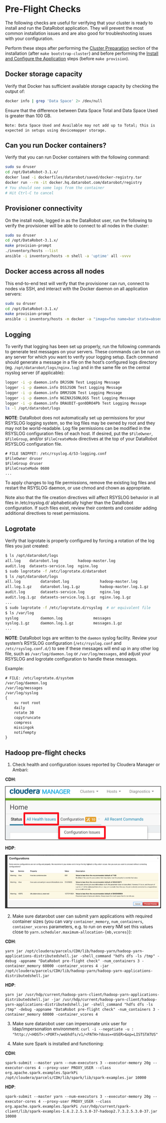 # Pre-Flight Checks

The following checks are useful for verifying that your cluster is ready to install and run the DataRobot application.
They will prevent the most common installation issues and are also good for troubleshooting issues with your configuration.

Perform these steps after performing the [Cluster Preparation](standard-install.md#linux-prep) section of the installation (after `make bootstrap-cluster`) and before performing the [Install and Configure the Application](standard-install.md#linux-provision) steps (before `make provision`).

## Docker storage capacity

Verify that Docker has sufficient available storage capacity by checking the output of:

```bash
docker info | grep 'Data Space' 2> /dev/null
```
Ensure that the difference between Data Space Total and Data Space Used is greater than 100 GB.

    Note: Data Space Used and Available may not add up to Total; this is expected in setups using devicemapper storage.

## Can you run Docker containers?

Verify that you can run Docker containers with the following command:

```bash
sudo su druser
cd /opt/DataRobot-3.1.x/
docker load -i dockerfiles/datarobot/saved/docker-registry.tar
docker run --rm -it docker.hq.datarobot.com/datarobot/registry
# You should see some logs from the container
# Hit Ctrl-C to cancel
```

## Provisioner connectivity

On the install node, logged in as the DataRobot user, run the following to verify the provisioner will be able to connect to all nodes in the cluster:

```bash
sudo su druser
cd /opt/DataRobot-3.1.x/
make provision-prompt
./inventory/hosts --list
ansible -i inventory/hosts -m shell -a 'uptime' all -vvvv
```

## Docker access across all nodes

This end-to-end test will verify that the provisioner can run, connect to nodes via SSH, and interact with the Docker daemon on all application servers:

```bash
sudo su druser
cd /opt/DataRobot-3.1.x/
make provision-prompt
ansible -i inventory/hosts -m docker -a "image=foo name=bar state=absent" all
```

## Logging

To verify that logging has been set up properly, run the following commands to generate test messages on your servers.
These commands can be run on any server for which you want to verify your logging setup.
Each command should generate a message in a file on the host’s configured logs directory (eg. `/opt/datarobot/logs/nginx.log`) and in the same file on the central rsyslog server (if applicable):

```bash
logger -i -p daemon.info DRJSON Test Logging Message
logger -i -p daemon.info DSSJSON Test Logging Message
logger -i -p daemon.info DRMJSON Test Logging Message
logger -i -p daemon.info NGINXJSONLOGS Test Logging Message
logger -i -p daemon.info DRAUDIT-gon0DRO4Pb Test Logging Message
ls -l /opt/datarobot/logs
```

**NOTE**: DataRobot does not automatically set up permissions for your RSYSLOG logging system, so the log files may be owned by root and they may not be world-readable.
Log file permissions can be modified in the RSYSLOG configuration files of each host.
If desired, put the `$FileOwner`, `$FileGroup`, and/or `$FileCreateMode` directives at  the top of your DataRobot RSYSLOG configuration file.

```
# FILE SNIPPET: /etc/rsyslog.d/53-logging.conf
$FileOwner druser
$FileGroup druser
$FileCreateMode 0600
...
```

To apply changes to log file permissions, remove the existing log files and restart the RSYSLOG daemon, or use chmod and chown as appropriate.

Note also that the file creation directives will affect RSYSLOG behavior in all files in /etc/rsyslog.d/ alphabetically higher than the DataRobot configuration.
If such files exist, review their contents and consider adding additional directives to reset permissions.

## Logrotate

Verify that logrotate is properly configured by forcing a rotation of the log files you just created:

```bash
$ ls /opt/datarobot/logs
all.log    datarobot.log         hadoop-master.log
audit.log  datasets-service.log  nginx.log
$ sudo logrotate -f /etc/logrotate.d/datarobot
$ ls /opt/datarobot/logs
all.log         datarobot.log              hadoop-master.log
all.log.1.gz    datarobot.log.1.gz         hadoop-master.log.1.gz
audit.log       datasets-service.log       nginx.log
audit.log.1.gz  datasets-service.log.1.gz  nginx.log.1.gz
...
$ sudo logrotate -f /etc/logrotate.d/rsyslog  # or equivalent file
$ ls /var/log
syslog          daemon.log              messages
syslog.1.gz     daemon.log.1.gz         messages.1.gz
...
```

**NOTE**: DataRobot logs are written to the `daemon` syslog facility. Review your system’s RSYSLOG configuration (`/etc/rsyslog.conf` and `/etc/rsyslog.conf.d/`) to see if these messages will end up in any other log file, such as `/var/log/daemon.log` or `/var/log/messages`, and adjust your RSYSLOG and logrotate configuration to handle these messages.

Example:

```
# FILE: /etc/logrotate.d/system
/var/log/daemon.log
/var/log/messages
/var/log/syslog
{
    su root root
    daily
    rotate 30
    copytruncate
    compress
    missingok
    notifempty
}
```

## Hadoop pre-flight checks

1. Check health and configuration issues reported by Cloudera Manager or Ambari:

**CDH**:

<img src="images/cdh-health-check.png" alt="" style="border: 1px solid black;"/>

**HDP**:

<img src="images/ambari-config-issues.png" alt="" style="border: 1px solid black;"/>

2. Make sure datarobot user can submit yarn applications with required container sizes (you can vary `container_memory`, `num_containers`, `container_vcores` parameters, e.g. to run on every NM set this values close to `yarn.scheduler.maximum-allocation-{mb,vcores}`):

**CDH**:

```
yarn jar /opt/cloudera/parcels/CDH/lib/hadoop-yarn/hadoop-yarn-applications-distributedshell.jar -shell_command "hdfs dfs -ls /tmp" -debug -appname "DataRobot pre-flight check" -num_containers 3 -container_memory 60000 -container_vcores 4 -jar /opt/cloudera/parcels/CDH/lib/hadoop-yarn/hadoop-yarn-applications-distributedshell.jar
```

**HDP**:

```
yarn jar /usr/hdp/current/hadoop-yarn-client/hadoop-yarn-applications-distributedshell.jar -jar /usr/hdp/current/hadoop-yarn-client/hadoop-yarn-applications-distributedshell.jar -shell_command "hdfs dfs -ls /tmp" -debug -appname "DataRobot pre-flight check" -num_containers 3 -container_memory 60000 -container_vcores 4
```

3. Make sure datarobot user can impersonate unix user for ldap/impersonation environment:
`curl -i --negotiate -u : "http://<HOST>:<PORT>/webhdfs/v1/<PATH>?doas=<USER>&op=LISTSTATUS"`

4. Make sure Spark is installed and functioning:

**CDH**:

```
spark-submit --master yarn --num-executors 3 --executor-memory 20g --executor-cores 4 --proxy-user PROXY_USER --class org.apache.spark.examples.SparkPi /opt/cloudera/parcels/CDH/lib/spark/lib/spark-examples.jar 10000
```

**HDP**:

```
spark-submit --master yarn --num-executors 3 --executor-memory 20g --executor-cores 4 --proxy-user PROXY_USER --class org.apache.spark.examples.SparkPi /usr/hdp/current/spark-client/lib/spark-examples-1.6.2.2.5.3.0-37-hadoop2.7.3.2.5.3.0-37.jar 10000
```

